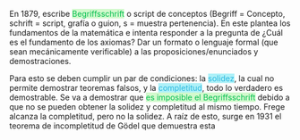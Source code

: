  En 1879, escribe <mark style="background-color: rgba(115, 239, 97, 0.31); color: rgb(0, 190, 79);">Begriffsschrift</mark> o script de conceptos (Begriff = Concepto, schrift = script, grafía o guion, s = muestra pertenencia). En este plantea los fundamentos de la matemática e intenta responder a la pregunta de ¿Cuál es el fundamento de los axiomas? Dar un formato o lenguaje formal (que sean mecánicamente verificable) a las proposiciones/enunciados y demostraciones.

Para esto se deben cumplir un par de condiciones: la <mark style="background-color: rgba(2, 214, 234, 0.31); color: #2ab7de;">solidez</mark>, la cual no permite demostrar teoremas falsos, y la <mark style="background-color: rgba(2, 214, 234, 0.31); color: #2ab7de;">completitud</mark>, todo lo verdadero es demostrable. Se va a demostrar que <mark style="background-color: rgba(115, 239, 97, 0.31); color: rgb(0, 190, 79);">es imposible el Begriffsschrift</mark> debido a que no se pueden obtener la solidez y completitud al mismo tiempo. Frege alcanza la completitud, pero no la solidez. A raíz de esto, surge en 1931 el teorema de incompletitud de Gödel que demuestra esta 